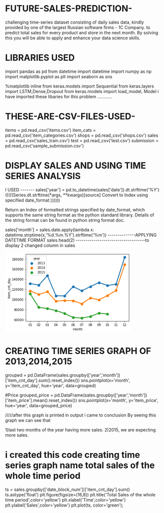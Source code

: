 # FUTURE-SALES-PREDICTION-
challenging time-series dataset consisting of daily sales data, kindly provided by one of the largest Russian software firms - 1C Company. 
to predict total sales for every product and store in the next month. By solving this  you will be able to apply and enhance your data science skills.
# LIBRARIES USED 
import pandas as pd
from datetime import datetime
import numpy as np
import matplotlib.pyplot as plt
import seaborn as sns

%matplotlib inline
from keras.models import Sequential
from keras.layers import LSTM,Dense,Dropout
from keras.models import load_model, Model
i have imported these libaries for this problem ............

# THESE-ARE-CSV-FILES-USED-
items = pd.read_csv('items.csv')
    item_cats = pd.read_csv('item_categories.csv')
    shops = pd.read_csv('shops.csv')
    sales = pd.read_csv('sales_train.csv')
    test = pd.read_csv('test.csv')
    submission = pd.read_csv('sample_submission.csv')
# DISPLAY SALES AND USING TIME SERIES ANALYSIS    

I USED -------    sales['year'] = pd.to_datetime(sales['date']).dt.strftime('%Y')      (((((Series.dt.strftime(*args, **kwargs)[source]
Convert to Index using specified date_format.))))))

Return an Index of formatted strings specified by date_format, which supports the same string format as the python standard library. Details of the string format can be found in python string format doc.

sales['month'] = sales.date.apply(lambda x: datetime.strptime(x,'%d.%m.%Y').strftime('%m'))  --------------APPLYING DATETIME FORMAT
sales.head(2) -----------------------------------to display 2 changed column in sales

![](images/__results___2_1.png)


# CREATING TIME SERIES GRAPH OF 2013,2014,2015
grouped = pd.DataFrame(sales.groupby(['year','month'])['item_cnt_day'].sum().reset_index())
sns.pointplot(x='month', y='item_cnt_day', hue='year', data=grouped)


#Price
grouped_price = pd.DataFrame(sales.groupby(['year','month'])['item_price'].mean().reset_index())
sns.pointplot(x='month', y='item_price', hue='year', data=grouped_price)

/////after this graph is printed in output i came to conclusion By seeing this graph we can see that

1)last two months of the year having more sales. 
2)2015, we are expecting more sales.

# i created this code creating time series graph name total sales of the whole time period
ts = sales.groupby(['date_block_num'])['item_cnt_day'].sum()
ts.astype('float')
plt.figure(figsize=(16,8))
plt.title('Total Sales of the whole time period',color='yellow')
plt.xlabel('Time',color='yellow')
plt.ylabel('Sales',color='yellow')
plt.plot(ts, color='green');











